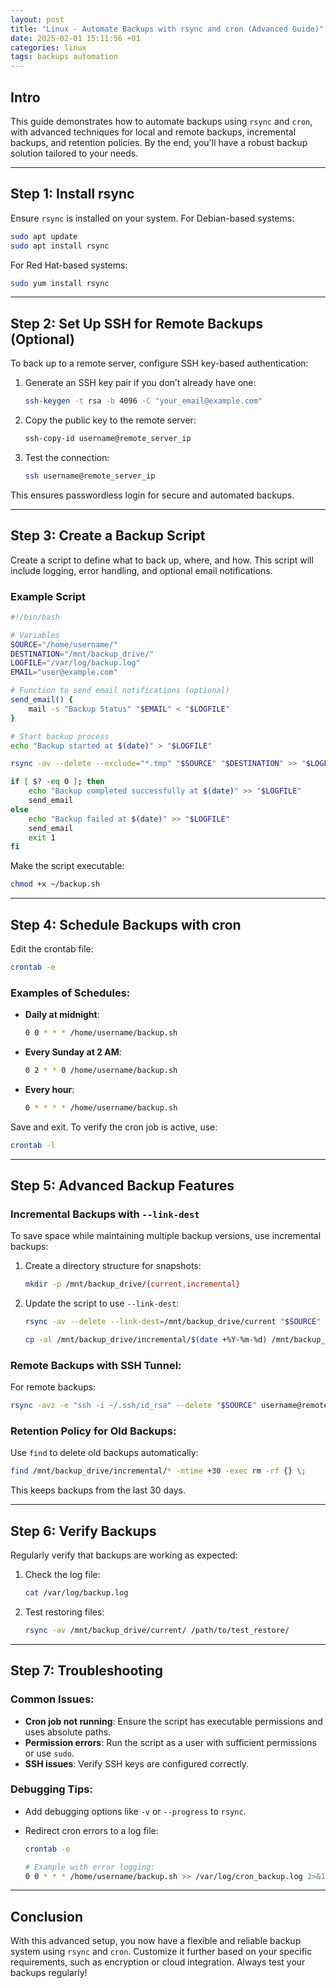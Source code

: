 ```yaml
---
layout: post
title: "Linux - Automate Backups with rsync and cron (Advanced Guide)"
date: 2025-02-01 15:11:56 +01
categories: linux
tags: backups automation
---
```


## Intro

This guide demonstrates how to automate backups using `rsync` and `cron`, with advanced techniques for local and remote backups, incremental backups, and retention policies. By the end, you'll have a robust backup solution tailored to your needs.

---

## Step 1: Install rsync

Ensure `rsync` is installed on your system. For Debian-based systems:

```bash
sudo apt update
sudo apt install rsync
```

For Red Hat-based systems:

```bash
sudo yum install rsync
```

---

## Step 2: Set Up SSH for Remote Backups (Optional)

To back up to a remote server, configure SSH key-based authentication:

1. Generate an SSH key pair if you don’t already have one:

   ```bash
   ssh-keygen -t rsa -b 4096 -C "your_email@example.com"
   ```

2. Copy the public key to the remote server:

   ```bash
   ssh-copy-id username@remote_server_ip
   ```

3. Test the connection:

   ```bash
   ssh username@remote_server_ip
   ```

This ensures passwordless login for secure and automated backups.

---

## Step 3: Create a Backup Script

Create a script to define what to back up, where, and how. This script will include logging, error handling, and optional email notifications.

### Example Script

```bash
#!/bin/bash

# Variables
SOURCE="/home/username/"
DESTINATION="/mnt/backup_drive/"
LOGFILE="/var/log/backup.log"
EMAIL="user@example.com"

# Function to send email notifications (optional)
send_email() {
    mail -s "Backup Status" "$EMAIL" < "$LOGFILE"
}

# Start backup process
echo "Backup started at $(date)" > "$LOGFILE"

rsync -av --delete --exclude="*.tmp" "$SOURCE" "$DESTINATION" >> "$LOGFILE" 2>&1

if [ $? -eq 0 ]; then
    echo "Backup completed successfully at $(date)" >> "$LOGFILE"
    send_email
else
    echo "Backup failed at $(date)" >> "$LOGFILE"
    send_email
    exit 1
fi
```

Make the script executable:

```bash
chmod +x ~/backup.sh
```

---

## Step 4: Schedule Backups with cron

Edit the crontab file:

```bash
crontab -e
```

### Examples of Schedules:

- **Daily at midnight**:
  ```bash
  0 0 * * * /home/username/backup.sh
  ```
- **Every Sunday at 2 AM**:
  ```bash
  0 2 * * 0 /home/username/backup.sh
  ```
- **Every hour**:
  ```bash
  0 * * * * /home/username/backup.sh
  ```

Save and exit. To verify the cron job is active, use:

```bash
crontab -l
```

---

## Step 5: Advanced Backup Features

### Incremental Backups with `--link-dest`

To save space while maintaining multiple backup versions, use incremental backups:

1. Create a directory structure for snapshots:

   ```bash
   mkdir -p /mnt/backup_drive/{current,incremental}
   ```

2. Update the script to use `--link-dest`:

   ```bash
   rsync -av --delete --link-dest=/mnt/backup_drive/current "$SOURCE" /mnt/backup_drive/incremental/$(date +%Y-%m-%d) >> "$LOGFILE" 2>&1

   cp -al /mnt/backup_drive/incremental/$(date +%Y-%m-%d) /mnt/backup_drive/current >> "$LOGFILE" 2>&1
   ```

### Remote Backups with SSH Tunnel:

For remote backups:

```bash
rsync -avz -e "ssh -i ~/.ssh/id_rsa" --delete "$SOURCE" username@remote_server:/path/to/destination >> "$LOGFILE" 2>&1
```

### Retention Policy for Old Backups:

Use `find` to delete old backups automatically:

```bash
find /mnt/backup_drive/incremental/* -mtime +30 -exec rm -rf {} \;
```

This keeps backups from the last 30 days.

---

## Step 6: Verify Backups

Regularly verify that backups are working as expected:

1. Check the log file:

   ```bash
   cat /var/log/backup.log
   ```

2. Test restoring files:
   ```bash
   rsync -av /mnt/backup_drive/current/ /path/to/test_restore/
   ```

---

## Step 7: Troubleshooting

### Common Issues:

- **Cron job not running**: Ensure the script has executable permissions and uses absolute paths.
- **Permission errors**: Run the script as a user with sufficient permissions or use `sudo`.
- **SSH issues**: Verify SSH keys are configured correctly.

### Debugging Tips:

- Add debugging options like `-v` or `--progress` to `rsync`.
- Redirect cron errors to a log file:

  ```bash
  crontab -e

  # Example with error logging:
  0 0 * * * /home/username/backup.sh >> /var/log/cron_backup.log 2>&1
  ```

---

## Conclusion

With this advanced setup, you now have a flexible and reliable backup system using `rsync` and `cron`. Customize it further based on your specific requirements, such as encryption or cloud integration. Always test your backups regularly!
